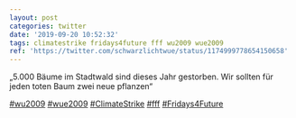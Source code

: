 ```yaml
---
layout: post
categories: twitter
date: '2019-09-20 10:52:32'
tags: climatestrike fridays4future fff wu2009 wue2009
ref: 'https://twitter.com/schwarzlichtwue/status/1174999778654150658'
---
```

„5.000 Bäume im Stadtwald sind dieses Jahr gestorben. Wir sollten für jeden toten Baum zwei neue pflanzen“

[#wu2009](/t/wu2009) [#wue2009](/t/wue2009) [#ClimateStrike](/t/climatestrike) [#fff](/t/fff) [#Fridays4Future](/t/fridays4future)